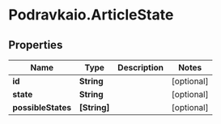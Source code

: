 # Podravkaio.ArticleState

## Properties
Name | Type | Description | Notes
------------ | ------------- | ------------- | -------------
**id** | **String** |  | [optional] 
**state** | **String** |  | [optional] 
**possibleStates** | **[String]** |  | [optional] 


